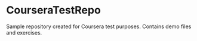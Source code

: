 # CourseraTestRepo
Sample repository created for Coursera test purposes. Contains demo files and exercises.
